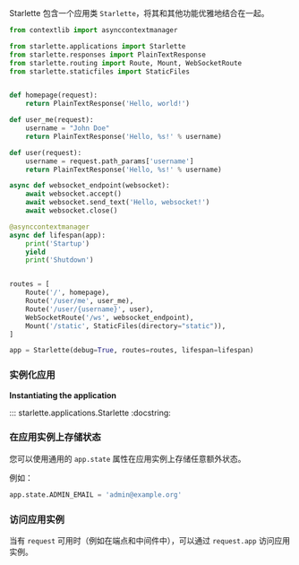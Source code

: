 Starlette 包含一个应用类 `Starlette`，将其和其他功能优雅地结合在一起。

```python
from contextlib import asynccontextmanager

from starlette.applications import Starlette
from starlette.responses import PlainTextResponse
from starlette.routing import Route, Mount, WebSocketRoute
from starlette.staticfiles import StaticFiles


def homepage(request):
    return PlainTextResponse('Hello, world!')

def user_me(request):
    username = "John Doe"
    return PlainTextResponse('Hello, %s!' % username)

def user(request):
    username = request.path_params['username']
    return PlainTextResponse('Hello, %s!' % username)

async def websocket_endpoint(websocket):
    await websocket.accept()
    await websocket.send_text('Hello, websocket!')
    await websocket.close()

@asynccontextmanager
async def lifespan(app):
    print('Startup')
    yield
    print('Shutdown')


routes = [
    Route('/', homepage),
    Route('/user/me', user_me),
    Route('/user/{username}', user),
    WebSocketRoute('/ws', websocket_endpoint),
    Mount('/static', StaticFiles(directory="static")),
]

app = Starlette(debug=True, routes=routes, lifespan=lifespan)
```

### 实例化应用

**Instantiating the application**


::: starlette.applications.Starlette
    :docstring:

### 在应用实例上存储状态

您可以使用通用的 `app.state` 属性在应用实例上存储任意额外状态。

例如：

```python
app.state.ADMIN_EMAIL = 'admin@example.org'
```

### 访问应用实例

当有 `request` 可用时（例如在端点和中间件中），可以通过 `request.app` 访问应用实例。